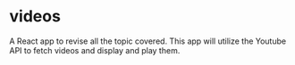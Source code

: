 # videos

A React app to revise all the topic covered. This app will utilize the Youtube API to fetch videos and display and play them.